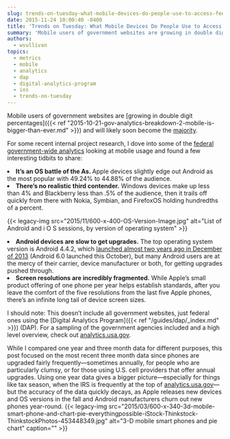 ```yaml
---
slug: trends-on-tuesday-what-mobile-devices-do-people-use-to-access-federal-sites
date: 2015-11-24 10:00:40 -0400
title: 'Trends on Tuesday: What Mobile Devices Do People Use to Access Federal Sites?'
summary: 'Mobile users of government websites are growing in double digit percentages and will likely soon become the majority. For some recent internal project research, I dove into some of the federal government-wide analytics looking at mobile usage and found a few interesting tidbits to share: It’s an OS battle of the As. Apple devices slightly'
authors:
  - wsullivan
topics:
  - metrics
  - mobile
  - analytics
  - dap
  - digital-analytics-program
  - ios
  - trends-on-tuesday
---
```


Mobile users of government websites are [growing in double digit percentages]({{< ref "2015-10-21-gov-analytics-breakdown-2-mobile-is-bigger-than-ever.md" >}}) and will likely soon become the [majority](http://marketingland.com/report-half-top-100-digital-properties-audiences-are-now-mobile-only-135353).

For some recent internal project research, I dove into some of the [federal government-wide analytics](http://analytics.usa.gov) looking at mobile usage and found a few interesting tidbits to share:

<li style="font-weight: 400">
  <b>It’s an OS battle of the As. </b>Apple devices slightly edge out Android as the most popular with 49.24% to 44.88% of the audience.
</li>
<li style="font-weight: 400">
  <b>There’s no realistic third contender.</b> Windows devices make up less than 4% and Blackberry less than .5% of the audience, then it trails off quickly from there with Nokia, Symbian, and FirefoxOS holding hundredths of a percent.
</li>

{{< legacy-img src="2015/11/600-x-400-OS-Version-Image.jpg" alt="List of Android and i O S sessions, by version of operating system" >}}

<li style="font-weight: 400">
  <b>Android devices are slow to get upgrades.</b> The top operating system version is Android 4.4.2, which <a href="https://en.wikipedia.org/wiki/Android_version_history">launched almost two years ago in December of 2013</a> (Android 6.0 launched this October), but many Android users are at the mercy of their carrier, device manufacturer or both, for getting upgrades pushed through.
</li>
<li style="font-weight: 400">
  <b>Screen resolutions are incredibly fragmented.</b> While Apple’s small product offering of one phone per year helps establish standards, after you leave the comfort of the five resolutions from the last five Apple phones, there’s an infinite long tail of device screen sizes.
</li>

I should note: This doesn’t include all government websites, just federal ones using the [Digital Analytics Program]({{< ref "/guides/dap/_index.md" >}}) (DAP). For a sampling of the government agencies included and a high level overview, check out [analytics.usa.gov](https://analytics.usa.gov/).

While I compared one year and three month data for different purposes, this post focused on the most recent three month data since phones are upgraded fairly frequently—sometimes annually, for people who are particularly clumsy, or for those using U.S. cell providers that offer annual upgrades. Using one year data gives a bigger picture—especially for things like tax season, when the IRS is frequently at the top of [analytics.usa.gov](https://analytics.usa.gov/)—but the accuracy of the data quickly decays, as Apple releases new devices and OS versions in the fall and Android manufacturers churn out new phones year-round. {{< legacy-img src="2015/03/600-x-340-3d-mobile-smart-phone-and-chart-pie-everythingpossible-iStock-Thinkstock-ThinkstockPhotos-453448349.jpg" alt="3-D mobile smart phones and pie chart" caption="" >}}
